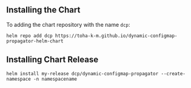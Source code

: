 ## Installing the Chart

To adding the chart repository with the name `dcp`:

```
helm repo add dcp https://toha-k-m.github.io/dynamic-configmap-propagator-helm-chart
```

## Installing Chart Release
```
helm install my-release dcp/dynamic-configmap-propagator --create-namespace -n namespacename
```

